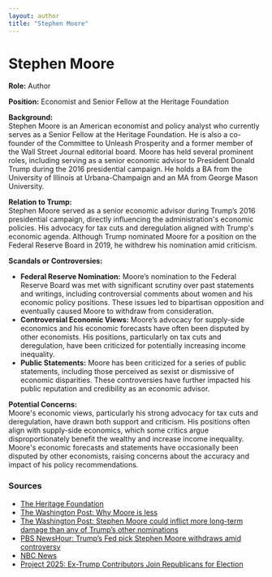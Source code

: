 ```yaml
---
layout: author
title: "Stephen Moore"
---
```


# Stephen Moore

**Role:** Author

**Position:** Economist and Senior Fellow at the Heritage Foundation

**Background:**  
Stephen Moore is an American economist and policy analyst who currently serves as a Senior Fellow at the Heritage Foundation. He is also a co-founder of the Committee to Unleash Prosperity and a former member of the Wall Street Journal editorial board. Moore has held several prominent roles, including serving as a senior economic advisor to President Donald Trump during the 2016 presidential campaign. He holds a BA from the University of Illinois at Urbana-Champaign and an MA from George Mason University.

**Relation to Trump:**  
Stephen Moore served as a senior economic advisor during Trump’s 2016 presidential campaign, directly influencing the administration's economic policies. His advocacy for tax cuts and deregulation aligned with Trump's economic agenda. Although Trump nominated Moore for a position on the Federal Reserve Board in 2019, he withdrew his nomination amid criticism.

**Scandals or Controversies:**  
- **Federal Reserve Nomination:** Moore’s nomination to the Federal Reserve Board was met with significant scrutiny over past statements and writings, including controversial comments about women and his economic policy positions. These issues led to bipartisan opposition and eventually caused Moore to withdraw from consideration.
- **Controversial Economic Views:** Moore’s advocacy for supply-side economics and his economic forecasts have often been disputed by other economists. His positions, particularly on tax cuts and deregulation, have been criticized for potentially increasing income inequality.
- **Public Statements:** Moore has been criticized for a series of public statements, including those perceived as sexist or dismissive of economic disparities. These controversies have further impacted his public reputation and credibility as an economic advisor.

**Potential Concerns:**  
Moore's economic views, particularly his strong advocacy for tax cuts and deregulation, have drawn both support and criticism. His positions often align with supply-side economics, which some critics argue disproportionately benefit the wealthy and increase income inequality. Moore's economic forecasts and statements have occasionally been disputed by other economists, raising concerns about the accuracy and impact of his policy recommendations.

### Sources
- [The Heritage Foundation](https://www.heritage.org/staff/stephen-moore)
- [The Washington Post: Why Moore is less](https://www.washingtonpost.com/opinions/the-real-reason-stephen-moore-doesnt-belong-on-the-federal-reserve-board/2019/03/31/38b41ace-5233-11e9-88a1-ed346f0ec94f_story.html)
- [The Washington Post: Stephen Moore could inflict more long-term damage than any of Trump’s other nominations](https://www.washingtonpost.com/opinions/stephen-moore-could-inflict-more-long-term-damage-than-any-of-trumps-other-nominations/2019/03/25/af6e6e4e-4f3b-11e9-88a1-ed346f0ec94f_story.html)
- [PBS NewsHour: Trump’s Fed pick Stephen Moore withdraws amid controversy](https://www.pbs.org/newshour/economy/trumps-fed-pick-stephen-moore-withdraws-from-consideration-amid-controversy)
- [NBC News](https://www.nbcnews.com/business/business-news/adultery-arrears-amends-inside-trump-federal-reserve-pick-stephen-moore-n990371)
- [Project 2025: Ex-Trump Contributors Join Republicans for Election](https://www.newsweek.com/project-2025-ex-trump-contributors-republicans-election-1922933)
